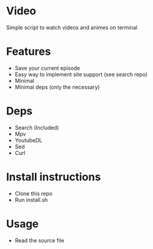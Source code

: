 # Video
Simple script to watch videos and animes on terminal

# Features
- Save your current episode
- Easy way to implement site support (see search repo)
- Minimal
- Minimal deps (only the necessary)

# Deps
* Search (Included)
* Mpv
* YoutubeDL
* Sed
* Curl

# Install instructions
* Clone this repo
* Run install.sh

# Usage
* Read the source file
